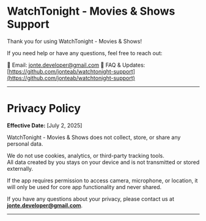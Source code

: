 # WatchTonight - Movies & Shows Support

Thank you for using WatchTonight - Movies & Shows!

If you need help or have any questions, feel free to reach out:

📧 Email: jonte.developer@gmail.com 
📄 FAQ & Updates: [https://github.com/jonteab/watchtonight-support](https://github.com/jonteab/watchtonight-support)

---

# Privacy Policy

**Effective Date:** [July 2, 2025]

WatchTonight - Movies & Shows does not collect, store, or share any personal data.

We do not use cookies, analytics, or third-party tracking tools.  
All data created by you stays on your device and is not transmitted or stored externally.

If the app requires permission to access camera, microphone, or location, it will only be used for core app functionality and never shared.

If you have any questions about your privacy, please contact us at **jonte.developer@gmail.com**.

---
